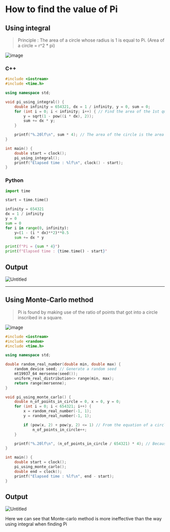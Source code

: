 # How to find the value of Pi

## Using integral
>Principle : The area of a circle whose radius is 1 is equal to Pi. (Area of a circle = r^2 * pi)

![image](https://user-images.githubusercontent.com/67142421/149086756-188a218e-90b2-4221-a46c-bdf6eceed801.png)

### C++
~~~c++
#include <iostream>
#include <time.h>

using namespace std;

void pi_using_integral() {
	double infinity = 654321, dx = 1 / infinity, y = 0, sum = 0;
	for (int i = 0; i < infinity; i++) { // Find the area of the 1st quadrant
		y = sqrt(1 - pow((i * dx), 2));
		sum += dx * y;
	}

	printf("%.20lf\n", sum * 4); // The area of the circle is the area of 1 quadrant times 4
}

int main() {
	double start = clock();
	pi_using_integral();
	printf("Elapsed time : %lf\n", clock() - start);
}
~~~

### Python
~~~python
import time

start = time.time()

infinity = 654321
dx = 1 / infinity
y = 0
sum = 0
for i in range(0, infinity):
    y=(1 - (i * dx)**2)**0.5
    sum += dx * y

print(f"Pi = {sum * 4}")
print(f"Elapsed time : {time.time() - start}"
~~~
## Output
![Untitled](https://user-images.githubusercontent.com/67142421/149087590-95170557-b07f-4e71-8c18-3549582e7030.png)

---
## Using Monte-Carlo method
>Pi is found by making use of the ratio of points that got into a circle inscribed in a square.

![image](https://user-images.githubusercontent.com/67142421/149093113-ddad47b1-4f85-460e-99d1-ad27870553c2.png)


~~~c++
#include <iostream>
#include <random>
#include <time.h>

using namespace std;

double random_real_number(double min, double max) {
	random_device seed; // Generate a random seed
	mt19937_64 mersenne(seed());
	uniform_real_distribution<> range(min, max);
	return range(mersenne);
}

void pi_using_monte_carlo() {
	double n_of_points_in_circle = 0, x = 0, y = 0;
	for (int i = 0; i < 654321; i++) {
		x = random_real_number(-1, 1);
		y = random_real_number(-1, 1);

		if (pow(x, 2) + pow(y, 2) <= 1) // From the equation of a circle
			n_of_points_in_circle++;
	}

	printf("%.20lf\n", (n_of_points_in_circle / 654321) * 4); // Because the area of the square is 4
}

int main() {
	double start = clock();
	pi_using_monte_carlo();
	double end = clock();
	printf("Elapsed time : %lf\n", end - start);
}
~~~
## Output
![Untitled](https://user-images.githubusercontent.com/67142421/149089208-e8d964c8-2e57-4e0e-9cab-a6155b45d721.png)

Here we can see that Monte-carlo method is more ineffective than the way using integral when finding Pi
